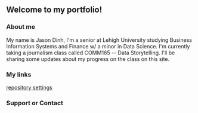 ## Welcome to my portfolio!

### About me


My name is Jason Dinh, I'm a senior at Lehigh University studying Business Information Systems and Finance w/ a minor in Data Science. I'm currently taking a journalism class called COMM165 -- Data Storytelling. I'll be sharing some updates about my progress on the class on this site.


### My links

[repository settings](https://linkedin.com/dinhjason.com)

### Support or Contact
